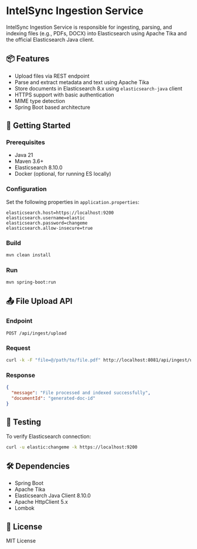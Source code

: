 # IntelSync Ingestion Service

IntelSync Ingestion Service is responsible for ingesting, parsing, and indexing files (e.g., PDFs, DOCX) into Elasticsearch using Apache Tika and the official Elasticsearch Java client.

## 📦 Features

- Upload files via REST endpoint
- Parse and extract metadata and text using Apache Tika
- Store documents in Elasticsearch 8.x using `elasticsearch-java` client
- HTTPS support with basic authentication
- MIME type detection
- Spring Boot based architecture

## 🚀 Getting Started

### Prerequisites

- Java 21
- Maven 3.6+
- Elasticsearch 8.10.0
- Docker (optional, for running ES locally)

### Configuration

Set the following properties in `application.properties`:

```
elasticsearch.host=https://localhost:9200
elasticsearch.username=elastic
elasticsearch.password=changeme
elasticsearch.allow-insecure=true
```

### Build

```bash
mvn clean install
```

### Run

```bash
mvn spring-boot:run
```

## 📤 File Upload API

### Endpoint

```
POST /api/ingest/upload
```

### Request

```bash
curl -k -F "file=@/path/to/file.pdf" http://localhost:8081/api/ingest/upload
```

### Response

```json
{
  "message": "File processed and indexed successfully",
  "documentId": "generated-doc-id"
}
```

## 🧪 Testing

To verify Elasticsearch connection:

```bash
curl -u elastic:changeme -k https://localhost:9200
```

## 🛠 Dependencies

- Spring Boot
- Apache Tika
- Elasticsearch Java Client 8.10.0
- Apache HttpClient 5.x
- Lombok

## 📄 License

MIT License
